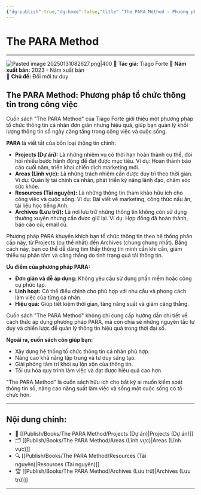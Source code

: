 ```yaml
---
{"dg-publish":true,"dg-home":false,"title":"The PARA Method - Phương pháp tổ chức thông tin trong công việc","date":"2025-01-31","tags":["book","books/the-para-method"],"dg-path":"Books/The PARA Method/The PARA Method.md","permalink":"/books/the-para-method/the-para-method/","dgPassFrontmatter":true,"noteIcon":"","updated":"2025-01-31T08:26:44.384+07:00"}
---
```



# The PARA Method
---
![Pasted image 20250131082627.png|400](/img/user/src/Pasted%20image%2020250131082627.png)
📖 **Tác giả:** Tiago Forte
📆 **Năm xuất bản:** 2023 - Năm xuất bản  
📌 **Chủ đề:** Đổi mới tư duy

## The PARA Method: Phương pháp tổ chức thông tin trong công việc

Cuốn sách "The PARA Method" của Tiago Forte giới thiệu một phương pháp tổ chức thông tin cá nhân đơn giản nhưng hiệu quả, giúp bạn quản lý khối lượng thông tin số ngày càng tăng trong công việc và cuộc sống.

**PARA** là viết tắt của bốn loại thông tin chính:

- **Projects (Dự án):** Là những nhiệm vụ có thời hạn hoàn thành cụ thể, đòi hỏi nhiều bước hành động để đạt được mục tiêu. Ví dụ: Hoàn thành báo cáo cuối năm, triển khai chiến dịch marketing mới.
- **Areas (Lĩnh vực):** Là những trách nhiệm cần được duy trì theo thời gian. Ví dụ: Quản lý tài chính cá nhân, phát triển kỹ năng lãnh đạo, chăm sóc sức khỏe.
- **Resources (Tài nguyên):** Là những thông tin tham khảo hữu ích cho công việc và cuộc sống. Ví dụ: Bài viết về marketing, công thức nấu ăn, tài liệu học tiếng Anh.
- **Archives (Lưu trữ):** Là nơi lưu trữ những thông tin không còn sử dụng thường xuyên nhưng cần được giữ lại. Ví dụ: Hợp đồng đã hoàn thành, báo cáo cũ, email cũ.

Phương pháp PARA khuyến khích bạn tổ chức thông tin theo hệ thống phân cấp này, từ Projects (cụ thể nhất) đến Archives (chung chung nhất). Bằng cách này, bạn có thể dễ dàng tìm thấy thông tin mình cần khi cần, giảm thiểu sự phân tâm và căng thẳng do tình trạng quá tải thông tin.

**Ưu điểm của phương pháp PARA:**

- **Đơn giản và dễ áp dụng:** Không yêu cầu sử dụng phần mềm hoặc công cụ phức tạp.
- **Linh hoạt:** Có thể điều chỉnh cho phù hợp với nhu cầu và phong cách làm việc của từng cá nhân.
- **Hiệu quả:** Giúp tiết kiệm thời gian, tăng năng suất và giảm căng thẳng.

Cuốn sách "The PARA Method" không chỉ cung cấp hướng dẫn chi tiết về cách thức áp dụng phương pháp PARA, mà còn chia sẻ những nguyên tắc tư duy và chiến lược để quản lý thông tin hiệu quả trong thời đại số.

**Ngoài ra, cuốn sách còn giúp bạn:**

- Xây dựng hệ thống tổ chức thông tin cá nhân phù hợp.
- Nâng cao khả năng tập trung và tư duy sáng tạo.
- Giải phóng tâm trí khỏi sự lộn xộn của thông tin.
- Tối ưu hóa quy trình làm việc và đạt được hiệu quả cao hơn.

"The PARA Method" là cuốn sách hữu ích cho bất kỳ ai muốn kiểm soát thông tin số, nâng cao năng suất làm việc và sống một cuộc sống có tổ chức hơn.


---
## Nội dung chính:
- 📂 [[Publish/Books/The PARA Method/Projects (Dự án)\|Projects (Dự án)]]
- 🗂️ [[Publish/Books/The PARA Method/Areas (Lĩnh vực)\|Areas (Lĩnh vực)]]
- 🔍 [[Publish/Books/The PARA Method/Resources (Tài nguyên)\|Resources (Tài nguyên)]]
- 🏆 [[Publish/Books/The PARA Method/Archives (Lưu trữ)\|Archives (Lưu trữ)]]
---
